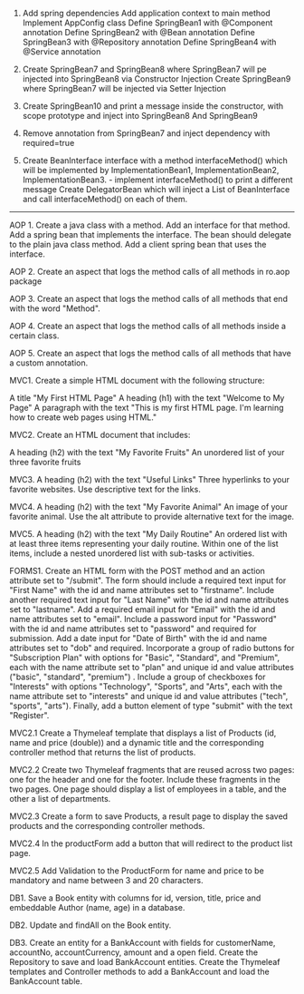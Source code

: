 1. Add spring dependencies
Add application context to main method
Implement AppConfig class
Define SpringBean1 with @Component annotation
Define SpringBean2 with @Bean annotation
Define SpringBean3 with @Repository annotation
Define SpringBean4 with @Service annotation

2. Create SpringBean7 and SpringBean8 where SpringBean7 will pe injected into SpringBean8 via Constructor Injection
Create SpringBean9 where SpringBean7 will be injected via Setter Injection

3. Create SpringBean10 and print a message inside the constructor, with scope prototype and inject into SpringBean8 And SpringBean9

4. Remove annotation from SpringBean7 and inject dependency with required=true

5. Create BeanInterface interface with a method interfaceMethod() which will be implemented 
by ImplementationBean1, ImplementationBean2, ImplementationBean3. - implement interfaceMethod() to print a different message
Create DelegatorBean which will inject a List of BeanInterface and call interfaceMethod() on each of them.

---

AOP 1. Create a java class with a method. Add an interface for that method. Add a spring bean that implements the interface.
The bean should delegate to the plain java class method.
Add a client spring bean that uses the interface.

AOP 2. Create an aspect that logs the method calls of all methods in ro.aop package

AOP 3. Create an aspect that logs the method calls of all methods that end with the word "Method".

AOP 4. Create an aspect that logs the method calls of all methods inside a certain class.

AOP 5. Create an aspect that logs the method calls of all methods that have a custom annotation.

MVC1. Create a simple HTML document with the following structure:

A title "My First HTML Page"
A heading (h1) with the text "Welcome to My Page"
A paragraph with the text "This is my first HTML page. I'm learning how to create web pages using HTML."

MVC2. Create an HTML document that includes:

A heading (h2) with the text "My Favorite Fruits"
An unordered list of your three favorite fruits

MVC3. A heading (h2) with the text "Useful Links"
Three hyperlinks to your favorite websites. Use descriptive text for the links.

MVC4. A heading (h2) with the text "My Favorite Animal"
An image of your favorite animal. Use the alt attribute to provide alternative text for the image.

MVC5. A heading (h2) with the text "My Daily Routine"
An ordered list with at least three items representing your daily routine.
Within one of the list items, include a nested unordered list with sub-tasks or activities.


FORMS1. Create an HTML form with the POST method and an action attribute set to "/submit". The form should include a required text input for "First Name" with the id and name attributes set to "firstname". Include another required text input for "Last Name" with the id and name attributes set to "lastname". Add a required email input for "Email" with the id and name attributes set to "email". Include a password input for "Password" with the id and name attributes set to "password" and required for submission. Add a date input for "Date of Birth" with the id and name attributes set to "dob" and required. Incorporate a group of radio buttons for "Subscription Plan" with options for "Basic", "Standard", and "Premium", each with the name attribute set to "plan" and unique id and value attributes ("basic", "standard", "premium") . Include a group of checkboxes for "Interests" with options "Technology", "Sports", and "Arts", each with the name attribute set to "interests" and unique id and value attributes ("tech", "sports", "arts"). Finally, add a button element of type "submit" with the text "Register".


MVC2.1 Create a Thymeleaf template that displays a list of Products (id, name and price (double)) and a dynamic title and the corresponding controller method that returns the list of products.

MVC2.2 Create two Thymeleaf fragments that are reused across two pages: one for the header and one for the footer. Include these fragments in the two pages. One page should display a list of employees in a table, and the other a list of departments.

MVC2.3 Create a form to save Products, a result page to display the saved products and the corresponding controller methods.

MVC2.4 In the productForm add a button that will redirect to the product list page.

MVC2.5 Add Validation to the ProductForm for name and price to be mandatory and name between 3 and 20 characters.

DB1. Save a Book entity with columns for id, version, title, price and embeddable Author (name, age) in a database.

DB2. Update and findAll on the Book entity.

DB3. Create an entity for a BankAccount with fields for customerName, accountNo, accountCurrency, amount and a open field. Create the Repository to save and load BankAccount entities. Create the Thymeleaf templates and Controller methods to add a BankAccount and load the BankAccount table.